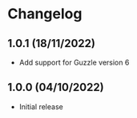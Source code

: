 # Changelog

## 1.0.1 (18/11/2022)
- Add support for Guzzle version 6

## 1.0.0 (04/10/2022)
- Initial release